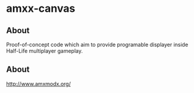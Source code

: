 amxx-canvas
===========

## About
Proof-of-concept code which aim to provide programable displayer inside Half-Life multiplayer gameplay. 


## About

http://www.amxmodx.org/
